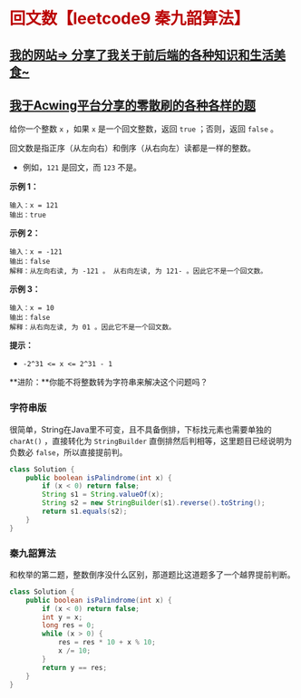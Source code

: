 # <font color='bb000'>回文数【leetcode9 秦九韶算法】</font>

## [我的网站=> 分享了我关于前后端的各种知识和生活美食~](https://www.fanxy.cloud)

## [我于Acwing平台分享的零散刷的各种各样的题](https://www.acwing.com/blog/content/33005/) 

给你一个整数 `x` ，如果 `x` 是一个回文整数，返回 `true` ；否则，返回 `false` 。

回文数是指正序（从左向右）和倒序（从右向左）读都是一样的整数。

- 例如，`121` 是回文，而 `123` 不是。

 

**示例 1：**

```
输入：x = 121
输出：true
```

**示例 2：**

```
输入：x = -121
输出：false
解释：从左向右读, 为 -121 。 从右向左读, 为 121- 。因此它不是一个回文数。
```

**示例 3：**

```
输入：x = 10
输出：false
解释：从右向左读, 为 01 。因此它不是一个回文数。
```

 

**提示：**

- `-2^31 <= x <= 2^31 - 1`

 

**进阶：**你能不将整数转为字符串来解决这个问题吗？



### 字符串版

很简单，String在Java里不可变，且不具备倒排，下标找元素也需要单独的 `charAt()` ，直接转化为 `StringBuilder` 直倒排然后判相等，这里题目已经说明为负数必 `false`，所以直接提前判。

```java
class Solution {
    public boolean isPalindrome(int x) {
        if (x < 0) return false;
        String s1 = String.valueOf(x);
        String s2 = new StringBuilder(s1).reverse().toString();
        return s1.equals(s2);
    }
}
```



### 秦九韶算法

和枚举的第二题，整数倒序没什么区别，那道题比这道题多了一个越界提前判断。

```java
class Solution {
    public boolean isPalindrome(int x) {
        if (x < 0) return false;
        int y = x;
        long res = 0;
        while (x > 0) {
            res = res * 10 + x % 10;
            x /= 10;
        }
        return y == res;
    }
}
```